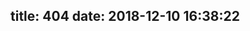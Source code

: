 title: 404
date: 2018-12-10 16:38:22
---
<!DOCTYPE html>
<html lang="en">
<head>
<meta charset="UTF-8">
<title>404</title>
</head>
<body>
<script type="text/javascript" src="//qzonestyle.gtimg.cn/qzone/hybrid/app/404/search_children.js" charset="utf-8" homePageUrl="http://www.gosthand.com" homePageName="回到首页"></script>
</body>
</html>